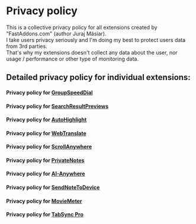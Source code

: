 # Privacy policy
This is a collective privacy policy for all extensions created by "FastAddons.com" (author Juraj Mäsiar).  
I take users privacy seriously and I'm doing my best to protect users data from 3rd parties.  
That's why my extensions doesn't collect any data about the user, nor usage / performance or other type of monitoring data.  

## Detailed privacy policy for individual extensions:

#### Privacy policy for [GroupSpeedDial](https://github.com/fastaddons/GroupSpeedDial/blob/master/PRIVACY_POLICY.md)
#### Privacy policy for [SearchResultPreviews](https://github.com/fastaddons/SearchResultPreviews/blob/master/PRIVACY_POLICY.md)
#### Privacy policy for [AutoHighlight](https://github.com/fastaddons/AutoHighlight/blob/master/PRIVACY_POLICY.md)
#### Privacy policy for [WebTranslate](https://github.com/fastaddons/WebTranslate/blob/master/PRIVACY_POLICY.md)
#### Privacy policy for [ScrollAnywhere](https://github.com/fastaddons/ScrollAnywhere/blob/master/PRIVACY_POLICY.md)
#### Privacy policy for [PrivateNotes](https://github.com/fastaddons/PrivateNotes/blob/master/PRIVACY_POLICY.md)
#### Privacy policy for [AI-Anywhere](https://github.com/fastaddons/AI-Anywhere/blob/master/PRIVACY_POLICY.md)
#### Privacy policy for [SendNoteToDevice](https://github.com/fastaddons/SendNoteToDevice/blob/main/PRIVACY_POLICY.md)
#### Privacy policy for [MovieMeter](https://github.com/fastaddons/MovieMeter/blob/master/PRIVACY_POLICY.md)
#### Privacy policy for [TabSync Pro](https://github.com/fastaddons/TabSync/blob/main/PRIVACY_POLICY.md)
